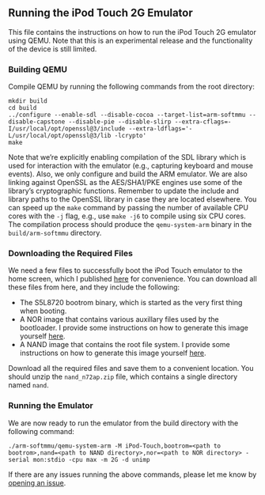 ## Running the iPod Touch 2G Emulator

This file contains the instructions on how to run the iPod Touch 2G emulator using QEMU.
Note that this is an experimental release and the functionality of the device is still limited.

### Building QEMU

Compile QEMU by running the following commands from the root directory:

```
mkdir build
cd build
../configure --enable-sdl --disable-cocoa --target-list=arm-softmmu --disable-capstone --disable-pie --disable-slirp --extra-cflags=-I/usr/local/opt/openssl@3/include --extra-ldflags='-L/usr/local/opt/openssl@3/lib -lcrypto'
make
```

Note that we’re explicitly enabling compilation of the SDL library which is used for interaction with the emulator (e.g., capturing keyboard and mouse events). Also, we only configure and build the ARM emulator.
We are also linking against OpenSSL as the AES/SHA1/PKE engines use some of the library’s cryptographic functions.
Remember to update the include and library paths to the OpenSSL library in case they are located elsewhere.
You can speed up the `make` command by passing the number of available CPU cores with the `-j` flag, e.g., use `make -j6` to compile using six CPU cores.
The compilation process should produce the `qemu-system-arm` binary in the `build/arm-softmmu` directory.

### Downloading the Required Files

We need a few files to successfully boot the iPod Touch emulator to the home screen, which I published [here](https://github.com/devos50/qemu-ios/releases/tag/n72ap_v1) for convenience. You can download all these files from here, and they include the following:
- The S5L8720 bootrom binary, which is started as the very first thing when booting.
- A NOR image that contains various auxillary files used by the bootloader. I provide some instructions on how to generate this image yourself [here](https://github.com/devos50/qemu-ios-generate-nor).
- A NAND image that contains the root file system. I provide some instructions on how to generate this image yourself [here](https://github.com/devos50/qemu-ios-generate-nand).

Download all the required files and save them to a convenient location. You should unzip the `nand_n72ap.zip` file, which contains a single directory named `nand`.

### Running the Emulator

We are now ready to run the emulator from the build directory with the following command:

```
./arm-softmmu/qemu-system-arm -M iPod-Touch,bootrom=<path to bootrom>,nand=<path to NAND directory>,nor=<path to NOR directory> -serial mon:stdio -cpu max -m 2G -d unimp
```

If there are any issues running the above commands, please let me know by [opening an issue](https://github.com/devos50/qemu-ios/issues/new).
